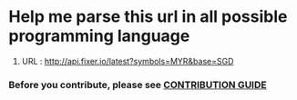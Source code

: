 # Help me parse this url in all possible programming language
1) URL : <http://api.fixer.io/latest?symbols=MYR&base=SGD>


### Before you contribute, please see [CONTRIBUTION GUIDE](https://github.com/kohchihao/quick-sort/blob/master/Contributing.md)